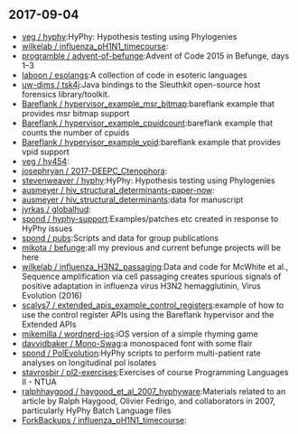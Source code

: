 ## 2017-09-04

* [veg / hyphy](https://github.com/veg/hyphy):HyPhy: Hypothesis testing using Phylogenies
* [wilkelab / influenza_pH1N1_timecourse](https://github.com/wilkelab/influenza_pH1N1_timecourse):
* [programble / advent-of-befunge](https://github.com/programble/advent-of-befunge):Advent of Code 2015 in Befunge, days 1–3
* [laboon / esolangs](https://github.com/laboon/esolangs):A collection of code in esoteric languages
* [uw-dims / tsk4j](https://github.com/uw-dims/tsk4j):Java bindings to the Sleuthkit open-source host forensics library/toolkit.
* [Bareflank / hypervisor_example_msr_bitmap](https://github.com/Bareflank/hypervisor_example_msr_bitmap):bareflank example that provides msr bitmap support
* [Bareflank / hypervisor_example_cpuidcount](https://github.com/Bareflank/hypervisor_example_cpuidcount):bareflank example that counts the number of cpuids
* [Bareflank / hypervisor_example_vpid](https://github.com/Bareflank/hypervisor_example_vpid):bareflank example that provides vpid support
* [veg / hy454](https://github.com/veg/hy454):
* [josephryan / 2017-DEEPC_Ctenophora](https://github.com/josephryan/2017-DEEPC_Ctenophora):
* [stevenweaver / hyphy](https://github.com/stevenweaver/hyphy):HyPhy: Hypothesis testing using Phylogenies
* [ausmeyer / hiv_structural_determinants-paper-now](https://github.com/ausmeyer/hiv_structural_determinants-paper-now):
* [ausmeyer / hiv_structural_determinants](https://github.com/ausmeyer/hiv_structural_determinants):data for manuscript
* [jyrkas / globalhud](https://github.com/jyrkas/globalhud):
* [spond / hyphy-support](https://github.com/spond/hyphy-support):Examples/patches etc created in response to HyPhy issues
* [spond / pubs](https://github.com/spond/pubs):Scripts and data for group publications
* [mikota / befunge](https://github.com/mikota/befunge):all my previous and current befunge projects will be here
* [wilkelab / influenza_H3N2_passaging](https://github.com/wilkelab/influenza_H3N2_passaging):Data and code for McWhite et al., Sequence amplification via cell passaging creates spurious signals of positive adaptation in influenza virus H3N2 hemagglutinin, Virus Evolution (2016)
* [scalys7 / extended_apis_example_control_registers](https://github.com/scalys7/extended_apis_example_control_registers):example of how to use the control register APIs using the Bareflank hypervisor and the Extended APIs
* [mikemilla / wordnerd-ios](https://github.com/mikemilla/wordnerd-ios):iOS version of a simple rhyming game
* [davvidbaker / Mono-Swag](https://github.com/davvidbaker/Mono-Swag):a monospaced font with some flair
* [spond / PolEvolution](https://github.com/spond/PolEvolution):HyPhy scripts to perform multi-patient rate analyses on longitudinal pol isolates
* [stavrosbir / pl2-exercises](https://github.com/stavrosbir/pl2-exercises):Exercises of course Programming Languages II - NTUA
* [ralphhaygood / haygood_et_al_2007_hyphyware](https://github.com/ralphhaygood/haygood_et_al_2007_hyphyware):Materials related to an article by Ralph Haygood, Olivier Fedrigo, and collaborators in 2007, particularly HyPhy Batch Language files
* [ForkBackups / influenza_pH1N1_timecourse](https://github.com/ForkBackups/influenza_pH1N1_timecourse):
